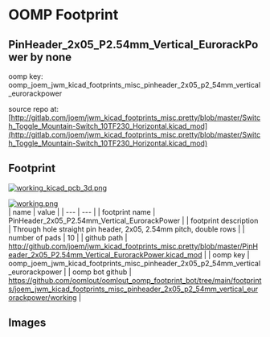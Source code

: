 # OOMP Footprint  
## PinHeader_2x05_P2.54mm_Vertical_EurorackPower  by none  
  
oomp key: oomp_joem_jwm_kicad_footprints_misc_pinheader_2x05_p2_54mm_vertical_eurorackpower  
  
source repo at: [http://gitlab.com/joem/jwm_kicad_footprints_misc.pretty/blob/master/Switch_Toggle_Mountain-Switch_10TF230_Horizontal.kicad_mod](http://gitlab.com/joem/jwm_kicad_footprints_misc.pretty/blob/master/Switch_Toggle_Mountain-Switch_10TF230_Horizontal.kicad_mod)  
## Footprint  
  
[![working_kicad_pcb_3d.png](working_kicad_pcb_3d_600.png)](working_kicad_pcb_3d.png)  
  
[![working.png](working_600.png)](working.png)  
| name | value | 
| --- | --- | 
| footprint name | PinHeader_2x05_P2.54mm_Vertical_EurorackPower | 
| footprint description | Through hole straight pin header, 2x05, 2.54mm pitch, double rows | 
| number of pads | 10 | 
| github path | http://github.com/joem/jwm_kicad_footprints_misc.pretty/blob/master/PinHeader_2x05_P2.54mm_Vertical_EurorackPower.kicad_mod | 
| oomp key | oomp_joem_jwm_kicad_footprints_misc_pinheader_2x05_p2_54mm_vertical_eurorackpower | 
| oomp bot github | https://github.com/oomlout/oomlout_oomp_footprint_bot/tree/main/footprints/joem_jwm_kicad_footprints_misc_pinheader_2x05_p2_54mm_vertical_eurorackpower/working | 
## Images  
